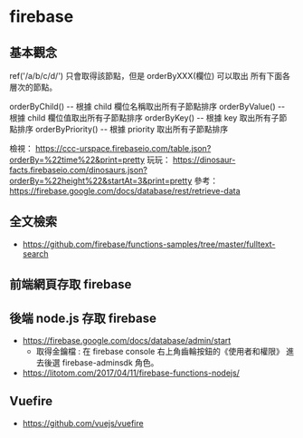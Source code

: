 # firebase

## 基本觀念

ref('/a/b/c/d/') 只會取得該節點，但是 orderByXXX(欄位) 可以取出 所有下面各層次的節點。

orderByChild()  -- 根據 child 欄位名稱取出所有子節點排序
orderByValue()  -- 根據 child 欄位值取出所有子節點排序
orderByKey() -- 根據 key 取出所有子節點排序
orderByPriority()  -- 根據 priority 取出所有子節點排序

檢視： https://ccc-urspace.firebaseio.com/table.json?orderBy=%22time%22&print=pretty
玩玩： https://dinosaur-facts.firebaseio.com/dinosaurs.json?orderBy=%22height%22&startAt=3&print=pretty
參考： https://firebase.google.com/docs/database/rest/retrieve-data

## 全文檢索

* https://github.com/firebase/functions-samples/tree/master/fulltext-search

## 前端網頁存取 firebase

## 後端 node.js 存取 firebase

* https://firebase.google.com/docs/database/admin/start
  * 取得金鑰檔 : 在 firebase console 右上角齒輪按鈕的《使用者和權限》 進去後選 firebase-adminsdk 角色。
* https://litotom.com/2017/04/11/firebase-functions-nodejs/



## Vuefire
* https://github.com/vuejs/vuefire

